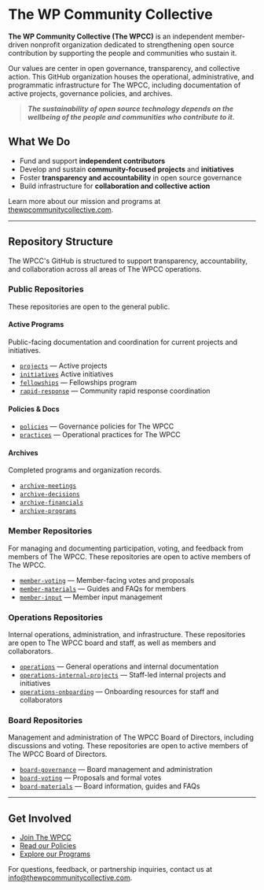 # The WP Community Collective

**The WP Community Collective (The WPCC)** is an independent member-driven nonprofit organization dedicated to strengthening open source contribution by supporting the people and communities who sustain it.

Our values are center in open governance, transparency, and collective action. This GitHub organization houses the operational, administrative, and programmatic infrastructure for The WPCC, including documentation of active projects, governance policies, and archives.

> ***The sustainability of open source technology depends on the wellbeing of the people and communities who contribute to it.***


## What We Do

- Fund and support **independent contributors**
- Develop and sustain **community-focused projects** and **initiatives**
- Foster **transparency and accountability** in open source governance
- Build infrastructure for **collaboration and collective action**

Learn more about our mission and programs at [thewpcommunitycollective.com](https://www.thewpcommunitycollective.com).

---

## Repository Structure

The WPCC's GitHub is structured to support transparency, accountability, and collaboration across all areas of The WPCC operations.


### Public Repositories
These repositories are open to the general public.

#### Active Programs
Public-facing documentation and coordination for current projects and initiatives.

- [`projects`](https://github.com/thewpcommunitycollective/projects) — Active projects 
- [`initiatives`](https://github.com/thewpcommunitycollective/initiatives) Active initiatives
- [`fellowships`](https://github.com/thewpcommunitycollective/fellowships) — Fellowships program
- [`rapid-response`](https://github.com/thewpcommunitycollective/rapid-response) — Community rapid response coordination

#### Policies & Docs
- [`policies`](https://github.com/thewpcommunitycollective/policies) — Governance policies for The WPCC
- [`practices`](https://github.com/thewpcommunitycollective/practices) — Operational practices for The WPCC
  
#### Archives
Completed programs and organization records.

- [`archive-meetings`](https://github.com/thewpcommunitycollective/archive-meetings)
- [`archive-decisions`](https://github.com/thewpcommunitycollective/archive-decisions)
- [`archive-financials`](https://github.com/thewpcommunitycollective/archive-financials)
- [`archive-programs`](https://github.com/thewpcommunitycollective/archive-programs)

### Member Repositories
For managing and documenting participation, voting, and feedback from members of The WPCC. These repositories are open to active members of The WPCC.

- [`member-voting`](https://github.com/thewpcommunitycollective/member-voting) — Member-facing votes and proposals
- [`member-materials`](https://github.com/thewpcommunitycollective/member-materials) — Guides and FAQs for members
- [`member-input`](https://github.com/thewpcommunitycollective/member-input) — Member input management

### Operations Repositories
Internal operations, administration, and infrastructure. These repositories are open to The WPCC board and staff, as well as members and collaborators.

- [`operations`](https://github.com/thewpcommunitycollective/operations) — General operations and internal documentation
- [`operations-internal-projects`](https://github.com/thewpcommunitycollective/ops-internal-projects) — Staff-led internal projects and initiatives
- [`operations-onboarding`](https://github.com/thewpcommunitycollective/ops-onboarding) — Onboarding resources for staff and collaborators


### Board Repositories
Management and administration of The WPCC Board of Directors, including discussions and voting. These repositories are open to active members of The WPCC Board of Directors.

- [`board-governance`](https://github.com/thewpcommunitycollective/board-management) — Board management and administration
- [`board-voting`](https://github.com/thewpcommunitycollective/board-voting) — Proposals and formal votes
- [`board-materials`](https://github.com/thewpcommunitycollective/board-materials) — Board information, guides and FAQs


---

## Get Involved

- [Join The WPCC](https://www.thewpcommunitycollective.com/join/)
- [Read our Policies](https://www.thewpcommunitycollective.com/about/organization-documents/)
- [Explore our Programs](https://github.com/thewpcommunitycollective/programs)

For questions, feedback, or partnership inquiries, contact us at [info@thewpcommunitycollective.com](mailto:info@thewpcommunitycollective.com).




